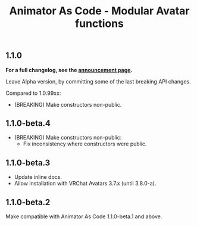 ﻿---
title: Animator As Code - Modular Avatar functions
---

## 1.1.0

**For a full changelog, see the [announcement page](/updates/2024/08/21/p0).**

Leave Alpha version, by committing some of the last breaking API changes.

Compared to 1.0.99xx:
- (BREAKING) Make constructors non-public.

## 1.1.0-beta.4

- (BREAKING) Make constructors non-public:
  - Fix inconsistency where constructors were public.

## 1.1.0-beta.3

- Update inline docs.
- Allow installation with VRChat Avatars 3.7.x (until 3.8.0-a).

## 1.1.0-beta.2

Make compatible with Animator As Code 1.1.0-beta.1 and above.
